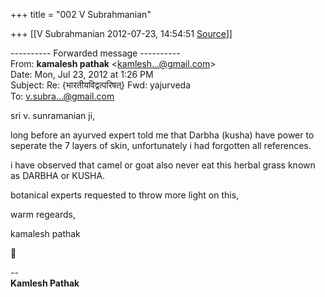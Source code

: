 +++
title = "002 V Subrahmanian"

+++
[[V Subrahmanian	2012-07-23, 14:54:51 [Source](https://groups.google.com/g/bvparishat/c/h8swixSk9jA)]]



  
  

---------- Forwarded message ----------  
From: **kamalesh pathak** \<[kamlesh...@gmail.com]()\>  
Date: Mon, Jul 23, 2012 at 1:26 PM  
Subject: Re: {भारतीयविद्वत्परिषत्} Fwd: yajurveda  
To: [v.subra...@gmail.com]()  
  
  
sri v. sunramanian ji,

long before an ayurved expert told me that Darbha (kusha) have power to seperate the 7 layers of skin, unfortunately i had forgotten all references.

i have observed that camel or goat also never eat this herbal grass known as DARBHA or KUSHA.

botanical experts requested to throw more light on this,

warm regeards,

kamalesh pathak



  
  

  

--  
**Kamlesh Pathak**

  

  

  

